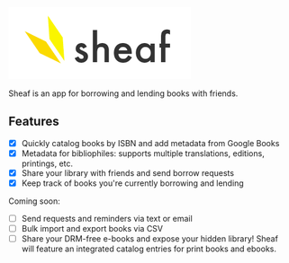 ![Sheaf Logo](/app/assets/images/sheaf-low-res.png)

Sheaf is an app for borrowing and lending books with friends. 

## Features
- [x] Quickly catalog books by ISBN and add metadata from Google Books
- [x] Metadata for bibliophiles: supports multiple translations, editions, printings, etc.
- [x] Share your library with friends and send borrow requests
- [x] Keep track of books you're currently borrowing and lending

Coming soon:
- [ ] Send requests and reminders via text or email
- [ ] Bulk import and export books via CSV
- [ ] Share your DRM-free e-books and expose your hidden library! Sheaf will feature an integrated catalog entries for print books and ebooks.
